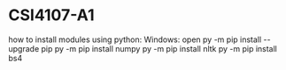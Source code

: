 # CSI4107-A1

how to install modules using python:
Windows:
open <Command Prompt>
py -m pip install --upgrade pip
py -m pip install numpy
py -m pip install nltk
py -m pip install bs4
